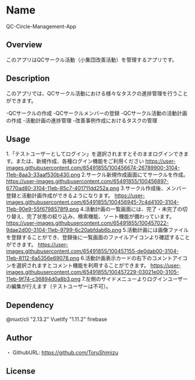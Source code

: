 # Name
QC-Circle-Management-App
## Overview
このアプリはQCサークル活動（小集団改善活動）を管理するアプリです。

## Description
このアプリでは、QCサークル活動における様々なタスクの進捗管理を行うことができます。

-QCサークルの作成
-QCサークルメンバーの登録
-QCサークル活動の活動計画の作成
-活動計画の進捗管理
-改善事例作成におけるタスクの管理
## Usage
1.「テストユーザーとしてログイン」を選択されますとそのままログインできます。または、新規作成、各種ログイン機能をご利用ください
https://user-images.githubusercontent.com/65491855/100456674-26789900-3104-11eb-8aa3-33aaf530b430.png
2.サークル新規作成画面にてサークルを作成。
https://user-images.githubusercontent.com/65491855/100456897-6770ad80-3104-11eb-85c7-401711dd252a.png
3.サークル作成後、メンバー登録と活動計画作成ができるようになります。
https://user-images.githubusercontent.com/65491855/100456945-7c4d4100-3104-11eb-90e9-55f6798578f9.png
4.活動計画の一覧画面には、完了・未完了の切り替え、完了状態の絞り込み、検索機能、ソート機能が備わっています。
https://user-images.githubusercontent.com/65491855/100457022-9dae2d00-3104-11eb-9799-6c20abfdab6b.png
5.活動計画には画像ファイルを登録することができ、登録後に一覧画面のファイルアイコンより確認することができます。
https://user-images.githubusercontent.com/65491855/100457155-de0dab00-3104-11eb-8112-6a5356e69078.png
6.活動計画表示カードの右下のコメントアイコンを選択されますとコメント機能を利用することができます。
https://user-images.githubusercontent.com/65491855/100457229-03021e00-3105-11eb-9f74-c36894d0a8b3.png
7.左側のサイドメニューよりログインユーザーの編集が行えます（テストユーザーは不可）。
## Dependency

@nuxt/cli "2.13.2"
Vuetify "1.11.2"
firebase


## Author

・ GithubURL: https://github.com/ToruShimizu
## License
